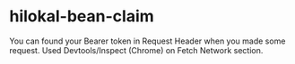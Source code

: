 # hilokal-bean-claim
 
You can found your Bearer token in Request Header when you made some request. Used Devtools/Inspect (Chrome) on Fetch Network section.
